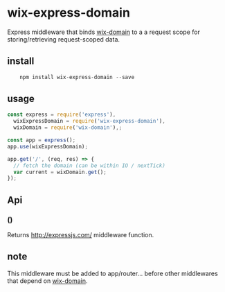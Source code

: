 # wix-express-domain

Express middleware that binds [wix-domain](../wix-domain) to a a request scope for storing/retrieving request-scoped data.

## install

```js
    npm install wix-express-domain --save
```

## usage

```js
const express = require('express'),
  wixExpressDomain = require('wix-express-domain'),
  wixDomain = require('wix-domain'),;

const app = express();
app.use(wixExpressDomain);

app.get('/', (req, res) => {
  // fetch the domain (can be within IO / nextTick)
  var current = wixDomain.get();
});
```

## Api

### ()

Returns http://expressjs.com/ middleware function.

## note

This middleware must be added to app/router... before other middlewares that depend on [wix-domain](../wix-domain).